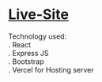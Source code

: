 
<div > 

  
# **[Live-Site](https://dragon-newz-client-786e3.web.app/)**
Technology used: \
. React \
. Express JS \
. Bootstrap \
. Vercel for Hosting server


</div>
